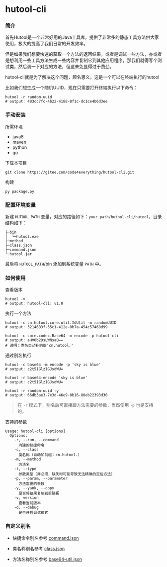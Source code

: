 # hutool-cli

### 简介

首先Hutool是一个非常好用的Java工具库，提供了非常多的静态工具方法供大家使用，极大的提高了我们日常的开发效率。

但是如果我们想要快速的获取一个方法的返回结果，或者是调试一些方法，亦或者是想利用一些工具方法生成一些内容并复制它到其他应用程序，那我们就得写个测试类，然后调一下对应的方法，但这未免显得过于费劲。

hutool-cli就是为了解决这个问题，顾名思义，这是一个可以在终端执行的hutool

比如我们想生成一个随机UUID，现在只需要打开终端执行以下命令：

```shell
hutool -r random-uuid
# output: 483cc7fc-4b22-4188-8f1c-dc1ce4b6d3ee
```

### 手动安装

所需环境

- java8
- maven
- python
- go

下载本项目

```shell
git clone https://gitee.com/code4everything/hutool-cli.git
```

构建

```shell
py package.py
```

### 配置环境变量

新建 `HUTOOL_PATH` 变量，对应的路径如下：`your_path/hutool-cli/hutool`，目录结构如下：

```text
├─bin
│  └─hutool.exe
├─method
├─class.json
├─command.json
└─hutool.jar
```

最后将 `HUTOOL_PATH`/bin 添加到系统变量 `PATH` 中。

### 如何使用

查看版本

```shell
hutool -v
# output: hutool-cli: v1.0
```

执行一个方法

```shell
hutool -c cn.hutool.core.util.IdUtil -m randomUUID
# output: 3214683f-55c1-412e-8b7a-454c57468d99

hutool -c core.codec.Base64 -m encode -p hutool-cli
# output: aHV0b29sLWNsaQ==
# 说明：类名自动补前缀'cn.hutool.'
```

通过别名执行

```shell
hutool -c base64 -m encode -p 'sky is blue'
# output: c2t5IGlzIGJsdWU=

hutool -r base64-encode 'sky is blue'
# output: c2t5IGlzIGJsdWU=

hutool -r random-uuid -y
# output: 66db3ae3-7e3d-46e9-8b16-80eb22393d30
```

> 在 `-r` 模式下，别名后可直接跟方法需要的参数，当然使用 `-p` 也是支持的。

支持的参数

```text
Usage: hutool-cli [options]
  Options:
    -r, --run, --command
      内建的快捷命令
    -c, --class
      类名称（自动加前缀：cn.hutool.）
    -m, --method
      方法名
    -t, --type
      参数类型（非必须，缺失时可能导致无法精确的定位方法）
    -p, --param, --parameter
      方法需要的参数
    -y, --yank, --copy
      是否将结果复制到剪贴板
    -v, version
      查看当前版本
    -d, --debug
      是否开启调试模式
```

### 自定义别名

- 快捷命令别名参考 [command.json](/hutool/command.json)

- 类名称别名参考 [class.json](/hutool/class.json)

- 方法名称别名参考 [base64-util.json](/hutool/method/base64-util.json)
